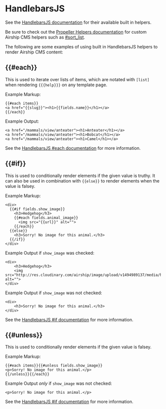 # HandlebarsJS
See the [HandlebarsJS documentation](http://handlebarsjs.com/builtin_helpers.html) for their available built in helpers.

Be sure to check out the [Propeller Helpers documentation](Propeller-Helpers.md) for custom Airship CMS helpers such as [#sort_list](Propeller-Helpers.md#sort_list).

The following are some examples of using built in HandlebarsJS helpers to render Airship CMS content:


## {{#each}}
This is used to iterate over lists of items, which are notated with `[list]` when rendering `{{{help}}}` on any template page.

Example Markup:
```
{{#each items}}
<a href="{{slug}}"><h1>{{fields.name}}</h1></a>
{{/each}}
```

Example Output:
```
<a href="/mammals/view/anteater"><h1>Anteater</h1></a>
<a href="/mammals/view/anteater"><h1>Bobcat</h1></a>
<a href="/mammals/view/anteater"><h1>Camel</h1></a>
```

See the [HandlebarsJS #each documentation](http://handlebarsjs.com/builtin_helpers.html#iteration) for more information.


## {{#if}}
This is used to conditionally render elements if the given value is truthy. It can also be used in combination with `{{else}}` to render elements when the value is falsey.

Example Markup:
```
<div>
  {{#if fields.show_image}}
    <h3>Hedgehog</h3>
    {{#each fields.animal_image}}
      <img src="{{url}}" alt="">
    {{/each}}
  {{else}}
    <h3>Sorry! No image for this animal.</h3>
  {{/if}}
</div>
```

Example Output if `show_image` was checked:
```
<div>
    <h3>Hedgehog</h3>
    <img src="http://res.cloudinary.com/airship/image/upload/v1494989137/media/hedgietest_rpaxih.jpg" alt="">
</div>
```

Example Output if `show_image` was not checked:
```
<div>
    <h3>Sorry! No image for this animal.</h3>
</div>
```

See the [HandlebarsJS #if documentation](http://handlebarsjs.com/builtin_helpers.html#conditionals) for more information.


## {{#unless}}
This is used to conditionally render elements if the given value is falsey. 

Example Markup:
```
{{#each items}}{{#unless fields.show_image}}
<p>Sorry! No image for this animal.</p>
{{/unless}}{{/each}}
```

Example Output _only_ if `show_image` was not checked:
```
<p>Sorry! No image for this animal.</p>
```

See the [HandlebarsJS #if documentation](http://handlebarsjs.com/builtin_helpers.html#unless) for more information.
